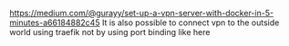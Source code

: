 https://medium.com/@gurayy/set-up-a-vpn-server-with-docker-in-5-minutes-a66184882c45
It is also possible to connect vpn to the outside world using traefik not by using port binding like here
